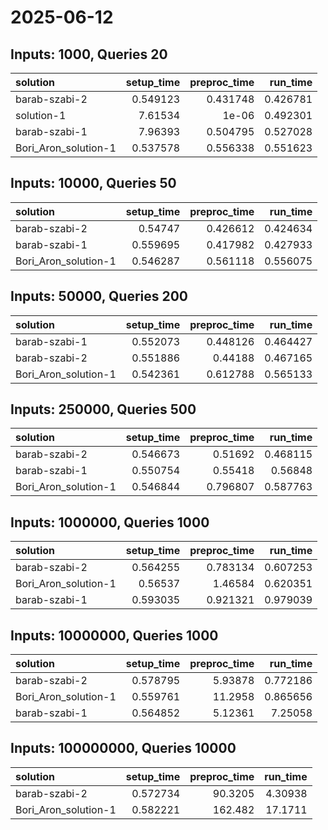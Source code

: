 # 2025-06-12

## Inputs: 1000, Queries 20

| solution             |   setup_time |   preproc_time |   run_time |
|:---------------------|-------------:|---------------:|-----------:|
| barab-szabi-2        |     0.549123 |       0.431748 |   0.426781 |
| solution-1           |     7.61534  |       1e-06    |   0.492301 |
| barab-szabi-1        |     7.96393  |       0.504795 |   0.527028 |
| Bori_Aron_solution-1 |     0.537578 |       0.556338 |   0.551623 |

## Inputs: 10000, Queries 50

| solution             |   setup_time |   preproc_time |   run_time |
|:---------------------|-------------:|---------------:|-----------:|
| barab-szabi-2        |     0.54747  |       0.426612 |   0.424634 |
| barab-szabi-1        |     0.559695 |       0.417982 |   0.427933 |
| Bori_Aron_solution-1 |     0.546287 |       0.561118 |   0.556075 |

## Inputs: 50000, Queries 200

| solution             |   setup_time |   preproc_time |   run_time |
|:---------------------|-------------:|---------------:|-----------:|
| barab-szabi-1        |     0.552073 |       0.448126 |   0.464427 |
| barab-szabi-2        |     0.551886 |       0.44188  |   0.467165 |
| Bori_Aron_solution-1 |     0.542361 |       0.612788 |   0.565133 |

## Inputs: 250000, Queries 500

| solution             |   setup_time |   preproc_time |   run_time |
|:---------------------|-------------:|---------------:|-----------:|
| barab-szabi-2        |     0.546673 |       0.51692  |   0.468115 |
| barab-szabi-1        |     0.550754 |       0.55418  |   0.56848  |
| Bori_Aron_solution-1 |     0.546844 |       0.796807 |   0.587763 |

## Inputs: 1000000, Queries 1000

| solution             |   setup_time |   preproc_time |   run_time |
|:---------------------|-------------:|---------------:|-----------:|
| barab-szabi-2        |     0.564255 |       0.783134 |   0.607253 |
| Bori_Aron_solution-1 |     0.56537  |       1.46584  |   0.620351 |
| barab-szabi-1        |     0.593035 |       0.921321 |   0.979039 |

## Inputs: 10000000, Queries 1000

| solution             |   setup_time |   preproc_time |   run_time |
|:---------------------|-------------:|---------------:|-----------:|
| barab-szabi-2        |     0.578795 |        5.93878 |   0.772186 |
| Bori_Aron_solution-1 |     0.559761 |       11.2958  |   0.865656 |
| barab-szabi-1        |     0.564852 |        5.12361 |   7.25058  |

## Inputs: 100000000, Queries 10000

| solution             |   setup_time |   preproc_time |   run_time |
|:---------------------|-------------:|---------------:|-----------:|
| barab-szabi-2        |     0.572734 |        90.3205 |    4.30938 |
| Bori_Aron_solution-1 |     0.582221 |       162.482  |   17.1711  |